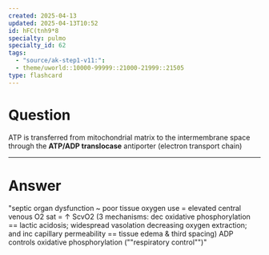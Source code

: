 ```yaml
---
created: 2025-04-13
updated: 2025-04-13T10:52
id: hFC(tnh9*8
specialty: pulmo
specialty_id: 62
tags:
  - "source/ak-step1-v11:": 
  - theme/uworld::10000-99999::21000-21999::21505
type: flashcard
---
```


# Question
ATP is transferred from mitochondrial matrix to the intermembrane space through the **ATP/ADP translocase** antiporter (electron transport chain)

---

# Answer
"septic organ dysfunction ~ poor tissue oxygen use = elevated central venous O2 sat = ↑ ScvO2 (3 mechanisms: dec oxidative phosphorylation == lactic acidosis; widespread vasolation decreasing oxygen extraction; and inc capillary permeability == tissue edema & third spacing)  ADP controls oxidative phosphorylation (""respiratory control"")"
